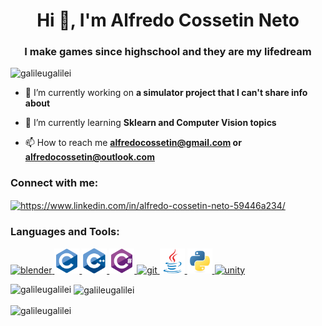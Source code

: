 <h1 align="center">Hi 👋, I'm Alfredo Cossetin Neto</h1>
<h3 align="center">I make games since highschool and they are my lifedream</h3>

<p align="left"> <img src="https://komarev.com/ghpvc/?username=galileugalilei&label=Profile%20views&color=0e75b6&style=flat" alt="galileugalilei" /> </p>

- 🔭 I’m currently working on **a simulator project that I can't share info about**

- 🌱 I’m currently learning **Sklearn and Computer Vision topics**

- 📫 How to reach me **alfredocossetin@gmail.com or alfredocossetin@outlook.com**

<h3 align="left">Connect with me:</h3>
<p align="left">
<a href="https://linkedin.com/in/https://www.linkedin.com/in/alfredo-cossetin-neto-59446a234/" target="blank"><img align="center" src="https://raw.githubusercontent.com/rahuldkjain/github-profile-readme-generator/master/src/images/icons/Social/linked-in-alt.svg" alt="https://www.linkedin.com/in/alfredo-cossetin-neto-59446a234/" height="30" width="40" /></a>
</p>

<h3 align="left">Languages and Tools:</h3>
<p align="left"> <a href="https://www.blender.org/" target="_blank" rel="noreferrer"> <img src="https://download.blender.org/branding/community/blender_community_badge_white.svg" alt="blender" width="40" height="40"/> </a> <a href="https://www.cprogramming.com/" target="_blank" rel="noreferrer"> <img src="https://raw.githubusercontent.com/devicons/devicon/master/icons/c/c-original.svg" alt="c" width="40" height="40"/> </a> <a href="https://www.w3schools.com/cpp/" target="_blank" rel="noreferrer"> <img src="https://raw.githubusercontent.com/devicons/devicon/master/icons/cplusplus/cplusplus-original.svg" alt="cplusplus" width="40" height="40"/> </a> <a href="https://www.w3schools.com/cs/" target="_blank" rel="noreferrer"> <img src="https://raw.githubusercontent.com/devicons/devicon/master/icons/csharp/csharp-original.svg" alt="csharp" width="40" height="40"/> </a> <a href="https://git-scm.com/" target="_blank" rel="noreferrer"> <img src="https://www.vectorlogo.zone/logos/git-scm/git-scm-icon.svg" alt="git" width="40" height="40"/> </a> <a href="https://www.java.com" target="_blank" rel="noreferrer"> <img src="https://raw.githubusercontent.com/devicons/devicon/master/icons/java/java-original.svg" alt="java" width="40" height="40"/> </a> <a href="https://www.python.org" target="_blank" rel="noreferrer"> <img src="https://raw.githubusercontent.com/devicons/devicon/master/icons/python/python-original.svg" alt="python" width="40" height="40"/> </a> <a href="https://unity.com/" target="_blank" rel="noreferrer"> <img src="https://www.vectorlogo.zone/logos/unity3d/unity3d-icon.svg" alt="unity" width="40" height="40"/> </a> </p>

<p><img align="left" src="https://github-readme-stats.vercel.app/api/top-langs?username=galileugalilei&show_icons=true&locale=en&layout=compact" alt="galileugalilei" /></p>

<p>&nbsp;<img align="center" src="https://github-readme-stats.vercel.app/api?username=galileugalilei&show_icons=true&locale=en" alt="galileugalilei" /></p>

<p><img align="center" src="https://github-readme-streak-stats.herokuapp.com/?user=galileugalilei&" alt="galileugalilei" /></p>
